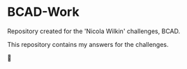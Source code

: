 # BCAD-Work

Repository created for the 'Nicola Wilkin' challenges, BCAD.

This repository contains my answers for the challenges.

🏫
